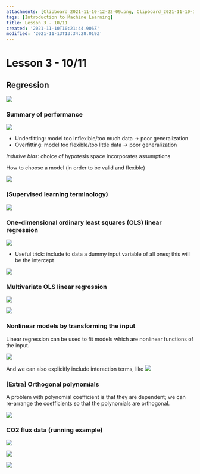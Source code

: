 ```yaml
---
attachments: [Clipboard_2021-11-10-12-22-09.png, Clipboard_2021-11-10-12-24-36.png, Clipboard_2021-11-10-12-34-06.png, Clipboard_2021-11-10-12-36-58.png, Clipboard_2021-11-10-12-39-14.png, Clipboard_2021-11-13-12-26-43.png, Clipboard_2021-11-13-12-28-50.png, Clipboard_2021-11-13-12-29-32.png, Clipboard_2021-11-13-12-29-46.png, Clipboard_2021-11-13-12-30-32.png, Clipboard_2021-11-13-12-30-50.png, Clipboard_2021-11-13-12-32-32.png, Clipboard_2021-11-13-12-51-56.png, Clipboard_2021-11-13-12-52-24.png, Clipboard_2021-11-13-12-52-34.png, Clipboard_2021-11-13-12-55-26.png, Clipboard_2021-11-13-12-56-55.png, Clipboard_2021-11-13-13-02-24.png, Clipboard_2021-11-13-13-04-10.png, Clipboard_2021-11-13-13-07-29.png, Clipboard_2021-11-13-13-07-38.png, Clipboard_2021-11-13-13-08-08.png, Clipboard_2021-11-13-13-09-45.png, Clipboard_2021-11-13-15-21-17.png, Clipboard_2021-11-13-15-21-25.png, Clipboard_2021-11-13-15-24-12.png, Clipboard_2021-11-13-15-24-19.png, Clipboard_2021-11-13-15-25-18.png, Clipboard_2021-11-13-15-29-08.png, Clipboard_2021-11-13-15-29-15.png, Clipboard_2021-11-13-15-31-29.png, Clipboard_2021-11-13-15-31-40.png, Clipboard_2021-11-13-15-32-02.png]
tags: [Introduction to Machine Learning]
title: Lesson 3 - 10/11
created: '2021-11-10T10:21:44.906Z'
modified: '2021-11-13T13:34:28.019Z'
---
```


# Lesson 3 - 10/11

## Regression

![](@attachment/Clipboard_2021-11-10-12-22-09.png)

### Summary of performance

![](@attachment/Clipboard_2021-11-13-12-26-43.png)

- Underfitting: model too inflexible/too much data -> poor generalization
- Overfitting: model too flexible/too little data -> poor generalization

_Indutive bias_: choice of hypotesis space incorporates assumptions

How to choose a model (in order to be valid and flexible)

![](@attachment/Clipboard_2021-11-10-12-34-06.png)

### (Supervised learning terminology)

![](@attachment/Clipboard_2021-11-10-12-36-58.png)

### One-dimensional ordinary least squares (OLS) linear regression

![](@attachment/Clipboard_2021-11-10-12-39-14.png)

- Useful trick: include to data a dummy input variable of all ones; this will be the intercept

![](@attachment/Clipboard_2021-11-13-12-28-50.png)

### Multivariate OLS linear regression

![](@attachment/Clipboard_2021-11-13-12-29-32.png)

![](@attachment/Clipboard_2021-11-13-12-29-46.png)

### Nonlinear models by transforming the input

Linear regression can be used to fit models which are nonlinear functions of the input.

![](@attachment/Clipboard_2021-11-13-12-30-32.png)

And we can also explicitly include interaction terms, like ![](@attachment/Clipboard_2021-11-13-12-30-50.png)

### [Extra] Orthogonal polynomials

A problem with polynomial coefficient is that they are dependent; we can re-arrange the coefficients so that the polynomials are orthogonal.

![](@attachment/Clipboard_2021-11-13-12-32-32.png)

### CO2 flux data (running example)

![](@attachment/Clipboard_2021-11-13-12-51-56.png)

![](@attachment/Clipboard_2021-11-13-12-52-24.png)

![](@attachment/Clipboard_2021-11-13-12-52-34.png)

